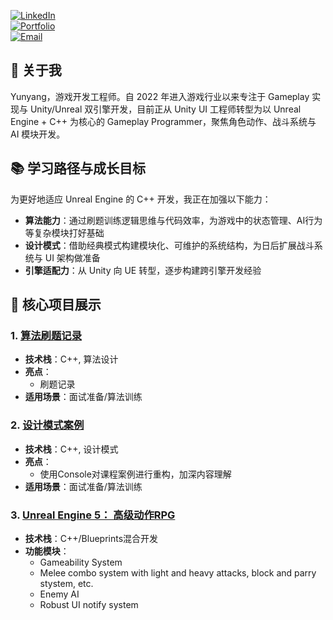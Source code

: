 [![LinkedIn](https://img.shields.io/badge/LinkedIn-0077B5?style=flat-square&logo=linkedin)](https://www.linkedin.com/in/yunyang-feng)  
[![Portfolio](https://img.shields.io/badge/Portfolio-Yunyang-0077B5?style=flat-square)](https://fengyunyang29.wixsite.com/portfolio)  
[![Email](https://img.shields.io/badge/Email-fengyunyang29%40outlook.com-blue?style=flat-square)](mailto:fengyunyang29@outlook.com)  

## 👋 关于我

Yunyang，游戏开发工程师。自 2022 年进入游戏行业以来专注于 Gameplay 实现与 Unity/Unreal 双引擎开发，目前正从 Unity UI 工程师转型为以 Unreal Engine + C++ 为核心的 Gameplay Programmer，聚焦角色动作、战斗系统与 AI 模块开发。

## 📚 学习路径与成长目标

为更好地适应 Unreal Engine 的 C++ 开发，我正在加强以下能力：

- **算法能力**：通过刷题训练逻辑思维与代码效率，为游戏中的状态管理、AI行为等复杂模块打好基础  
- **设计模式**：借助经典模式构建模块化、可维护的系统结构，为日后扩展战斗系统与 UI 架构做准备  
- **引擎适配力**：从 Unity 向 UE 转型，逐步构建跨引擎开发经验

## 🚀 核心项目展示

### 1. [算法刷题记录](https://github.com/Yunyang29/AlgorithmJourney_CPP.git)
- **技术栈**：C++, 算法设计
- **亮点**：
  - 刷题记录
- **适用场景**：面试准备/算法训练

### 2. [设计模式案例](https://github.com/Yunyang29/DesignPattern_CPP.git)
- **技术栈**：C++, 设计模式
- **亮点**：
  -   使用Console对课程案例进行重构，加深内容理解
- **适用场景**：面试准备/算法训练

### 3. [Unreal Engine 5： 高级动作RPG](https://github.com/TrueMyWorldEye/Demo_ARPG_Cpp.git)
- **技术栈**：C++/Blueprints混合开发
- **功能模块**：
  - Gameability System
  - Melee combo system with light and heavy attacks, block and parry stystem, etc.
  - Enemy AI
  - Robust UI notify system
